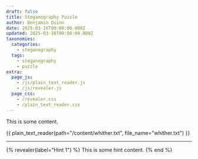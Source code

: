 ```yaml
---
draft: false
title: Steganography Puzzle
author: Benjamin Quinn
date: 2025-03-16T00:00:00.000Z
updated: 2025-03-16T00:00:00.000Z
taxonomies:
  categories:
    - steganography
  tags:
    - steganography
    - puzzle
extra:
  page_js:
    - /js/plain_text_reader.js
    - /js/revealer.js
  page_css:
    - /revealer.css
    - /plain_text_reader.css
---
```


This is some content.

{{ plain_text_reader(path="/content/whither.txt", file_name="whither.txt") }}

---

{% revealer(label="Hint 1") %}
This is some hint content.
{% end %}
